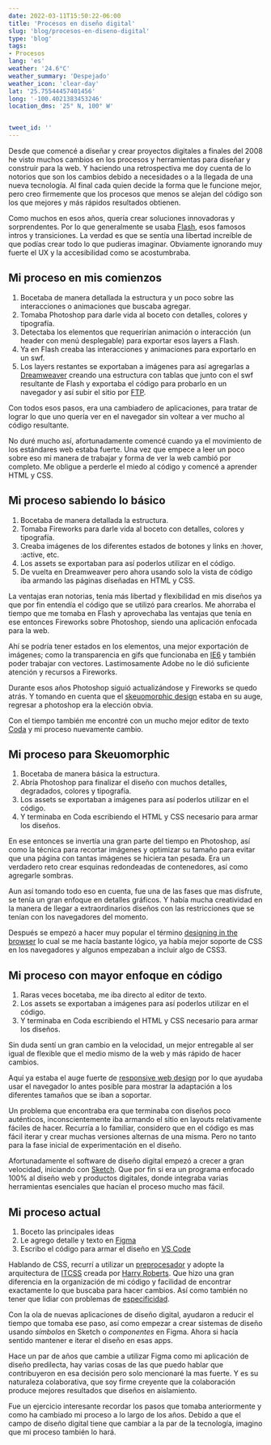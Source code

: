 ```yaml
---
date: 2022-03-11T15:50:22-06:00
title: 'Procesos en diseño digital'
slug: 'blog/procesos-en-diseno-digital'
type: 'blog'
tags:
- Procesos
lang: 'es'
weather: '24.6°C'
weather_summary: 'Despejado'
weather_icon: 'clear-day'
lat: '25.75544457401456'
long: '-100.4021383453246'
location_dms: '25° N, 100° W'


tweet_id: ''
---
```

Desde que comencé a diseñar y crear proyectos digitales a finales del 2008 he visto muchos cambios en los procesos y herramientas para diseñar y construir para la web.  Y haciendo una retrospectiva me doy cuenta de lo notorios que son los cambios debido a  necesidades o a la llegada de una nueva tecnología. Al final cada quien decide la forma que le funcione mejor, pero creo firmemente que los procesos que menos se alejan del código son los que mejores y más rápidos resultados obtienen.

Como muchos en esos años, quería crear soluciones innovadoras y sorprendentes. Por lo que generalmente se usaba [Flash](https://web.archive.org/web/20081216065809/http://www.adobe.com/products/flash/?promoid=BPDEE), esos famosos intros y transiciones. La verdad es que se sentía una libertad increíble de que podías crear todo lo que pudieras imaginar. Obviamente ignorando muy fuerte el UX y la accesibilidad como se acostumbraba.

## Mi proceso en mis comienzos
1. Bocetaba de manera detallada la estructura y un poco sobre las interacciones o animaciones que buscaba agregar.
2. Tomaba Photoshop para darle vida al boceto con detalles, colores y tipografía.
3. Detectaba los elementos que requerirían animación o interacción (un header con menú desplegable) para exportar esos layers a Flash.
4. Ya en Flash creaba las interacciones y animaciones para exportarlo en un swf.
5. Los layers restantes se exportaban a imágenes para así agregarlas a [Dreamweaver](https://www.adobe.com/mx/products/dreamweaver.html?sdid=KQPSG&mv=search&ef_id=15d129eefa9f1a2a8cae4bc57d778a54:G:s&s_kwcid=AL!3085!10!79164972611964!79164849730820) creando una estructura con tablas que junto con el swf resultante de Flash y exportaba el código para probarlo en un navegador y así subir el sitio por [FTP](https://es.wikipedia.org/wiki/File_Transfer_Protocol).

Con todos esos pasos, era una cambiadero de aplicaciones, para tratar de lograr lo que uno quería ver en el navegador sin voltear a ver mucho al código resultante.

No duré mucho así, afortunadamente comencé cuando ya el movimiento de los estándares web estaba fuerte. Una vez que empece a leer un poco sobre eso mi manera de trabajar y forma de ver la web cambió por completo. Me obligue a perderle el miedo al código y comencé a aprender HTML y CSS.

## Mi proceso sabiendo lo básico
1. Bocetaba de manera detallada la estructura.
2. Tomaba Fireworks para darle vida al boceto con detalles, colores y tipografía.
3. Creaba imágenes de los diferentes estados de botones y links en :hover, :active, etc.
4. Los assets se exportaban para así poderlos utilizar en el código.
5. De vuelta en Dreamweaver pero ahora usando solo la vista de código iba armando las páginas diseñadas en HTML y CSS.

La ventajas eran notorias, tenía más libertad y flexibilidad en mis diseños ya que por fin entendía el código que se utilizó para crearlos. Me ahorraba el tiempo que me tomaba en Flash y aprovechaba las ventajas que tenía en ese entonces Fireworks sobre Photoshop, siendo una aplicación enfocada para la web. 

Ahí se podría tener estados en los elementos, una mejor exportación de imágenes; como la transparencia en gifs que funcionaba en [IE6](https://en.wikipedia.org/wiki/Internet_Explorer_6) y también poder trabajar con vectores. Lastimosamente Adobe no le dió suficiente atención y recursos a Fireworks.

Durante esos años Photoshop siguió actualizándose y Fireworks se quedo atrás. Y tomando en cuenta que el [skeuomorphic design](https://en.wikipedia.org/wiki/Skeuomorph#Virtual_examples) estaba en su auge, regresar a photoshop era la elección obvia. 

Con el tiempo también me encontré con un mucho mejor editor de texto [Coda](https://panic.com/coda/) y mi proceso nuevamente cambio.

## Mi proceso para Skeuomorphic 
1. Bocetaba de manera básica la estructura.
2. Abría Photoshop para finalizar el diseño con muchos detalles, degradados, colores y tipografía.
3. Los assets se exportaban a imágenes para así poderlos utilizar en el código.
4. Y terminaba en Coda escribiendo el HTML y CSS necesario para armar los diseños.

En ese entonces se invertía una gran parte del tiempo en Photoshop, así como la técnica para recortar imágenes y optimizar su tamaño para evitar que una página con tantas imágenes se hiciera tan pesada. Era un verdadero reto crear esquinas redondeadas de contenedores, así como agregarle sombras.

Aun así tomando todo eso en cuenta, fue una de las fases que mas disfrute, se tenía un gran enfoque en detalles gráficos. Y había mucha creatividad en la manera de llegar a extraordinarios diseños con las restricciones que se tenían con los navegadores del momento.

Después se empezó a hacer muy popular el término [designing in the browser](https://duckduckgo.com/?q=designing+in+your+browser&t=ipad&ia=web) lo cual se me hacía bastante lógico, ya había mejor soporte de CSS en los navegadores y algunos empezaban a incluir algo de CSS3.

## Mi proceso con mayor enfoque en código
1. Raras veces bocetaba, me iba directo al editor de texto.
2. Los assets se exportaban a imágenes para así poderlos utilizar en el código.
3. Y terminaba en Coda escribiendo el HTML y CSS necesario para armar los diseños.

Sin duda sentí un gran cambio en la velocidad, un mejor entregable al ser igual de flexible que el medio mismo de la web y más rápido de hacer cambios.

Aquí ya estaba el auge fuerte de [responsive web design](https://en.wikipedia.org/wiki/Responsive_web_design) por lo que ayudaba usar el navegador lo antes posible para mostrar la adaptación a los diferentes tamaños que se iban a soportar.

Un problema que encontraba era que terminaba con diseños poco auténticos, inconscientemente iba armando el sitio en layouts relativamente fáciles de hacer. Recurría a lo familiar, considero que en el código es mas fácil iterar y crear muchas versiones alternas de una misma. Pero no tanto para la fase inicial de experimentación en el diseño.

Afortunadamente el software de diseño digital empezó a crecer a gran velocidad, iniciando con [Sketch](https://www.sketch.com/). Que por fin si era un programa enfocado 100% al diseño web y productos digitales, donde integraba varias herramientas esenciales que hacían el proceso mucho mas fácil.

## Mi proceso actual
1. Boceto las principales ideas
2. Le agrego detalle y texto en [Figma](https://www.figma.com)
3. Escribo el código para armar el diseño en [VS Code](https://code.visualstudio.com)

Hablando de CSS, recurrí a utilizar un [preprocesador](https://es.wikipedia.org/wiki/Sass) y adopte la arquitectura de [ITCSS](https://www.xfive.co/blog/itcss-scalable-maintainable-css-architecture/) creada por [Harry Roberts](https://twitter.com/csswizardry). Que hizo una gran diferencia en la organización de mi código y facilidad de encontrar exactamente lo que buscaba para hacer cambios. Así como también no tener que lidiar con problemas de [especificidad](https://developer.mozilla.org/es/docs/Web/CSS/Specificity).

Con la ola de nuevas aplicaciones de diseño digital, ayudaron a reducir el tiempo que tomaba ese paso, así como empezar a crear sistemas de diseño usando *símbolos* en Sketch o *componentes* en Figma. Ahora si hacía sentido mantener e iterar el diseño en esas apps.

Hace un par de años que cambie a utilizar Figma como mi aplicación de diseño predilecta, hay varias cosas de las que puedo hablar que contribuyeron en esa decisión pero solo mencionaré la mas fuerte. Y es su naturaleza colaborativa, que soy firme creyente que la colaboración produce mejores resultados que diseños en aislamiento.

Fue un ejercicio interesante recordar los pasos que tomaba anteriormente y como ha cambiado mi proceso a lo largo de los años. Debido a que el campo de diseño digital tiene que cambiar a la par de la tecnología, imagino que mi proceso también lo hará. 